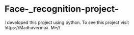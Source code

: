 # Face-_recognition-project-
I developed this project using python. To see this project visit https://Madhuvermaa. Me//
